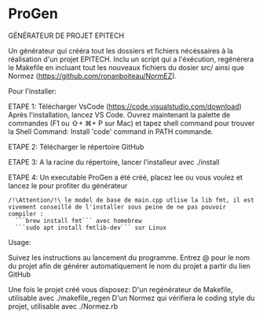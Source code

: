 # ProGen
GÉNÉRATEUR DE PROJET EPITECH

Un générateur qui crééra tout les dossiers et fichiers nécéssaires à la réalisation d'un projet EPITECH.
Inclu un script qui a l'éxécution, regénèrera le Makefile en incluant tout les nouveaux fichiers du dosier src/
ainsi que Normez (https://github.com/ronanboiteau/NormEZ).

Pour l'installer:

  ETAPE 1:
    Télécharger VsCode (https://code.visualstudio.com/download)
    Après l'installation, lancez VS Code. Ouvrez maintenant la palette de commandes (F1 ou ⇧+ ⌘+ P sur Mac) et tapez shell command pour trouver la Shell Command:     Install 'code' command in PATH commande.

  ETAPE 2:
    Télécharger le répertoire GitHub

  ETAPE 3:
    A la racine du répertoire, lancer l'installeur avec ./install

  ETAPE 4:
    Un executable ProGen a été créé, placez lee ou vous voulez et lancez le pour profiter du générateur
    
    /!\Attention/!\ le model de base de main.cpp utlise la lib fmt, il est vivement conseillé de l'installer sous peine de ne pas pouvoir compiler : 
      ```brew install fmt``` avec homebrew
      ```sudo apt install fmtlib-dev``` sur Linux
  
Usage:

  Suivez les instructions au lancement du programme.
  Entrez @ pour le nom du projet afin de générer automatiquement le nom du projet a partir du lien GitHub
  
  Une fois le projet créé vous disposez:
    D'un regénérateur de Makefile, utilisable avec ./makefile_regen
    D'un Normez qui vérifiera le coding style du projet, utilisable avec ./Normez.rb
